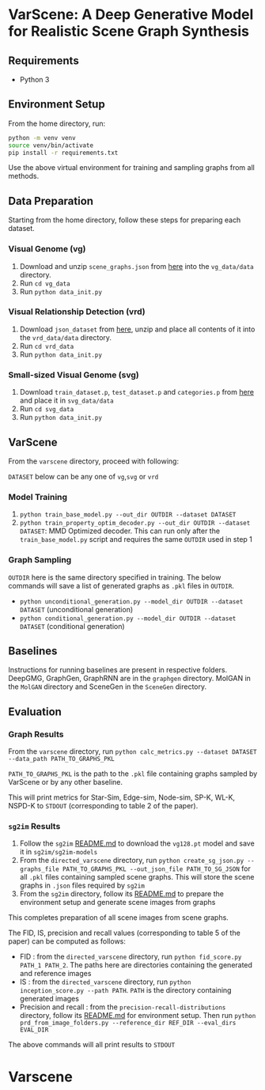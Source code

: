 # VarScene: A Deep Generative Model for Realistic Scene Graph Synthesis

## Requirements

- Python 3

## Environment Setup

From the home directory, run:

```bash
python -m venv venv
source venv/bin/activate
pip install -r requirements.txt
```

Use the above virtual environment for training and sampling graphs from all methods.

## Data Preparation

Starting from the home directory, follow these steps for preparing each dataset.

### Visual Genome (vg)

1. Download and unzip `scene_graphs.json` from [here](http://visualgenome.org/static/data/dataset/scene_graphs.json.zip) into the `vg_data/data` directory.
2. Run `cd vg_data`
3. Run `python data_init.py`

### Visual Relationship Detection (vrd)

1. Download `json_dataset` from [here](https://cs.stanford.edu/people/ranjaykrishna/vrd/json_dataset.zip), unzip and place all contents of it into the `vrd_data/data` directory.
2. Run `cd vrd_data`
3. Run `python data_init.py`

### Small-sized Visual Genome (svg)

1. Download `train_dataset.p`, `test_dataset.p` and `categories.p` from [here](https://rebrand.ly/varscene) and place it in `svg_data/data`
2. Run `cd svg_data`
3. Run `python data_init.py`

## VarScene

From the `varscene` directory, proceed with following:

`DATASET` below can be any one of `vg`,`svg` or `vrd`

### Model Training

1. `python train_base_model.py --out_dir OUTDIR --dataset DATASET`
2. `python train_property_optim_decoder.py --out_dir OUTDIR --dataset DATASET`: MMD Optimized decoder. This can run only after the `train_base_model.py` script and requires the same `OUTDIR` used in step 1

### Graph Sampling

`OUTDIR` here is the same directory specified in training. The below commands will save a list of generated graphs as `.pkl` files in `OUTDIR`.

- `python unconditional_generation.py --model_dir OUTDIR --dataset DATASET` (unconditional generation)
- `python conditional_generation.py --model_dir OUTDIR --dataset DATASET` (conditional generation)

## Baselines

Instructions for running baselines are present in respective folders. DeepGMG, GraphGen, GraphRNN are in the `graphgen` directory. MolGAN in the `MolGAN` directory and SceneGen in the `SceneGen` directory.

## Evaluation

### Graph Results

From the `varscene` directory, run `python calc_metrics.py --dataset DATASET --data_path PATH_TO_GRAPHS_PKL`

`PATH_TO_GRAPHS_PKL` is the path to the `.pkl` file containing graphs sampled by VarScene or by any other baseline.

This will print metrics for Star-Sim, Edge-sim, Node-sim, SP-K, WL-K, NSPD-K to `STDOUT` (corresponding to table 2 of the paper).

### `sg2im` Results

1. Follow the `sg2im` [README.md](sg2im/README.md) to download the `vg128.pt` model and save it in `sg2im/sg2im-models`
2. From the `directed_varscene` directory, run `python create_sg_json.py --graphs_file PATH_TO_GRAPHS_PKL --out_json_file PATH_TO_SG_JSON` for all `.pkl` files containing sampled scene graphs. This will store the scene graphs in `.json` files required by `sg2im`
3. From the `sg2im` directory, follow its [README.md](sg2im/README.md) to prepare the environment setup and generate scene images from graphs

This completes preparation of all scene images from scene graphs.

The FID, IS, precision and recall values (corresponding to table 5 of the paper) can be computed as follows:

- FID : from the `directed_varscene` directory, run `python fid_score.py PATH_1 PATH_2`. The paths here are directories containing the generated and reference images
- IS : from the `directed_varscene` directory, run `python inception_score.py --path PATH`. `PATH` is the directory containing generated images
- Precision and recall : from the `precision-recall-distributions` directory, follow its [README.md](precision-recall-distributions/README.md) for environment setup. Then run `python prd_from_image_folders.py --reference_dir REF_DIR --eval_dirs EVAL_DIR`

The above commands will all print results to `STDOUT`
# Varscene
